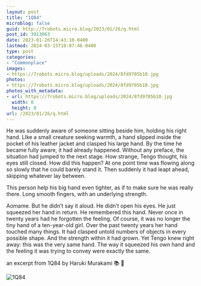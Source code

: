```yaml
---
layout: post
title: "1Q84"
microblog: false
guid: http://7robots.micro.blog/2023/01/26/q.html
post_id: 3913063
date: 2023-01-26T14:43:10-0400
lastmod: 2024-03-15T10:07:46-0400
type: post
categories:
- "Commonplace"
images:
- https://7robots.micro.blog/uploads/2024/8fd9705b10.jpg
photos:
- https://7robots.micro.blog/uploads/2024/8fd9705b10.jpg
photos_with_metadata:
- url: https://7robots.micro.blog/uploads/2024/8fd9705b10.jpg
  width: 0
  height: 0
url: /2023/01/26/q.html
---
```

He was suddenly aware of someone sitting beside him, holding his right hand. LIke a small creature seeking warmth, a hand slipped inside the pocket of his leather jacket and clasped his large hand. By the time he became fully aware, it had already happened. Without any preface, the situation had jumped to the next stage. How strange, Tengo thought, his eyes still closed. How did this happen? At one point time was flowing along so slowly that he could barely stand it. Then suddenly it had leapt ahead, skipping whatever lay between.

This person help his big hand even tighter, as if to make sure he was really there. Long smooth fingers, with an underlying strength.

Aomame. But he didn’t say it aloud. He didn’t open his eyes. He just squeezed her hand in return. He remembered this hand. Never once in twenty years had he forgotten the feeling. Of course, it was no longer the tiny hand of a ten-year-old girl. Over the past twenty years her hand touched many things. It had clasped untold numbers of objects in every possible shape. And the strength within it had grown. Yet Tengo knew right away: this was the very same hand. The way it squeezed his own hand and the feeling it was trying to convey were exactly the same.

an excerpt from 1Q84 by Haruki Murakami 📚 💬



![1Q84](https://7robots.micro.blog/uploads/2024/8fd9705b10.jpg "1Q84")
